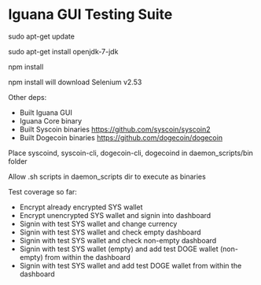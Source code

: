 # Iguana GUI Testing Suite

sudo apt-get update

sudo apt-get install openjdk-7-jdk

npm install

npm install will download Selenium v2.53

Other deps:
- Built Iguana GUI
- Iguana Core binary
- Built Syscoin binaries https://github.com/syscoin/syscoin2
- Built Dogecoin binaries https://github.com/dogecoin/dogecoin

Place syscoind, syscoin-cli, dogecoin-cli, dogecoind in daemon_scripts/bin folder

Allow .sh scripts in daemon_scripts dir to execute as binaries

Test coverage so far:
- Encrypt already encrypted SYS wallet
- Encrypt unencrypted SYS wallet and signin into dashboard
- Signin with test SYS wallet and change currency
- Signin with test SYS wallet and check empty dashboard
- Signin with test SYS wallet and check non-empty dashboard
- Signin with test SYS wallet (empty) and add test DOGE wallet (non-empty) from within the dashboard
- Signin with test SYS wallet and add test DOGE wallet from within the dashboard